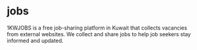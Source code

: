 # jobs
1KWJOBS is a free job-sharing platform in Kuwait that collects vacancies from external websites. We collect and share jobs to help job seekers stay informed and updated.

